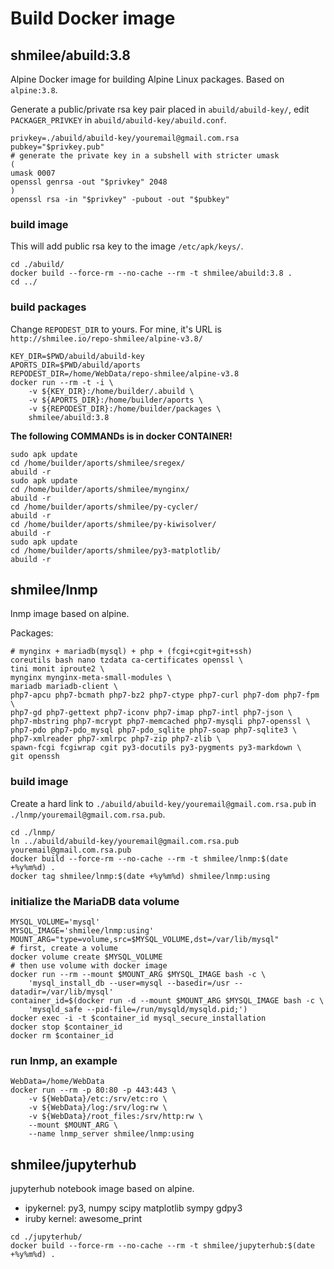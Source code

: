 Build Docker image
==================

shmilee/abuild:3.8
------------------

Alpine Docker image for building Alpine Linux packages. Based on `alpine:3.8`.

Generate a public/private rsa key pair placed in `abuild/abuild-key/`,
edit `PACKAGER_PRIVKEY` in `abuild/abuild-key/abuild.conf`.

```
privkey=./abuild/abuild-key/youremail@gmail.com.rsa
pubkey="$privkey.pub"
# generate the private key in a subshell with stricter umask
(
umask 0007
openssl genrsa -out "$privkey" 2048
)
openssl rsa -in "$privkey" -pubout -out "$pubkey"
```

### build image

This will add public rsa key to the image `/etc/apk/keys/`.

```
cd ./abuild/
docker build --force-rm --no-cache --rm -t shmilee/abuild:3.8 .
cd ../
```

### build packages

Change `REPODEST_DIR` to yours.
For mine, it's URL is `http://shmilee.io/repo-shmilee/alpine-v3.8/`

```
KEY_DIR=$PWD/abuild/abuild-key
APORTS_DIR=$PWD/abuild/aports
REPODEST_DIR=/home/WebData/repo-shmilee/alpine-v3.8
docker run --rm -t -i \
    -v ${KEY_DIR}:/home/builder/.abuild \
    -v ${APORTS_DIR}:/home/builder/aports \
    -v ${REPODEST_DIR}:/home/builder/packages \
    shmilee/abuild:3.8
```

__The following COMMANDs is in docker CONTAINER!__

```
sudo apk update
cd /home/builder/aports/shmilee/sregex/
abuild -r
sudo apk update
cd /home/builder/aports/shmilee/mynginx/
abuild -r
cd /home/builder/aports/shmilee/py-cycler/
abuild -r
cd /home/builder/aports/shmilee/py-kiwisolver/
abuild -r
sudo apk update
cd /home/builder/aports/shmilee/py3-matplotlib/
abuild -r
```

shmilee/lnmp
------------

lnmp image based on alpine.

Packages:

```
# mynginx + mariadb(mysql) + php + (fcgi+cgit+git+ssh)
coreutils bash nano tzdata ca-certificates openssl \
tini monit iproute2 \
mynginx mynginx-meta-small-modules \
mariadb mariadb-client \
php7-apcu php7-bcmath php7-bz2 php7-ctype php7-curl php7-dom php7-fpm \
php7-gd php7-gettext php7-iconv php7-imap php7-intl php7-json \
php7-mbstring php7-mcrypt php7-memcached php7-mysqli php7-openssl \
php7-pdo php7-pdo_mysql php7-pdo_sqlite php7-soap php7-sqlite3 \
php7-xmlreader php7-xmlrpc php7-zip php7-zlib \
spawn-fcgi fcgiwrap cgit py3-docutils py3-pygments py3-markdown \
git openssh
```

### build image

Create a hard link to `./abuild/abuild-key/youremail@gmail.com.rsa.pub`
in `./lnmp/youremail@gmail.com.rsa.pub`.

```
cd ./lnmp/
ln ../abuild/abuild-key/youremail@gmail.com.rsa.pub youremail@gmail.com.rsa.pub
docker build --force-rm --no-cache --rm -t shmilee/lnmp:$(date +%y%m%d) .
docker tag shmilee/lnmp:$(date +%y%m%d) shmilee/lnmp:using
```

### initialize the MariaDB data volume

```
MYSQL_VOLUME='mysql'
MYSQL_IMAGE='shmilee/lnmp:using'
MOUNT_ARG="type=volume,src=$MYSQL_VOLUME,dst=/var/lib/mysql"
# first, create a volume
docker volume create $MYSQL_VOLUME
# then use volume with docker image
docker run --rm --mount $MOUNT_ARG $MYSQL_IMAGE bash -c \
    'mysql_install_db --user=mysql --basedir=/usr --datadir=/var/lib/mysql'
container_id=$(docker run -d --mount $MOUNT_ARG $MYSQL_IMAGE bash -c \
    'mysqld_safe --pid-file=/run/mysqld/mysqld.pid;')
docker exec -i -t $container_id mysql_secure_installation
docker stop $container_id
docker rm $container_id
```

### run lnmp, an example

```
WebData=/home/WebData
docker run --rm -p 80:80 -p 443:443 \
    -v ${WebData}/etc:/srv/etc:ro \
    -v ${WebData}/log:/srv/log:rw \
    -v ${WebData}/root_files:/srv/http:rw \
    --mount $MOUNT_ARG \
    --name lnmp_server shmilee/lnmp:using
```


shmilee/jupyterhub
------------------

jupyterhub notebook image based on alpine.

* ipykernel: py3, numpy scipy matplotlib sympy gdpy3
* iruby kernel: awesome_print

```
cd ./jupyterhub/
docker build --force-rm --no-cache --rm -t shmilee/jupyterhub:$(date +%y%m%d) .
```

